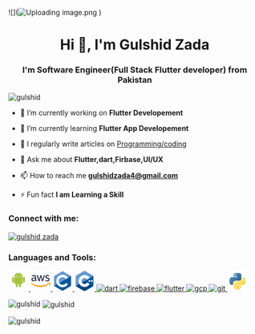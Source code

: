 ![](![Uploading image.png]()
)
<h1 align="center">Hi 👋, I'm Gulshid Zada</h1>
<h3 align="center">I'm Software Engineer(Full Stack Flutter developer) from Pakistan</h3>

<p align="left"> <img src="https://komarev.com/ghpvc/?username=gulshid&label=Profile%20views&color=0e75b6&style=flat" alt="gulshid" /> </p>

- 🔭 I’m currently working on **Flutter Developement**

- 🌱 I’m currently learning **Flutter App Developement**

- 📝 I regularly write articles on [Programming/coding](Programming/coding)

- 💬 Ask me about **Flutter,dart,Firbase,UI/UX**

- 📫 How to reach me **gulshidzada4@gmail.com**

- ⚡ Fun fact **I am Learning a Skill**

<h3 align="left">Connect with me:</h3>
<p align="left">
<a href="https://linkedin.com/in/gulshid zada" target="blank"><img align="center" src="https://raw.githubusercontent.com/rahuldkjain/github-profile-readme-generator/master/src/images/icons/Social/linked-in-alt.svg" alt="gulshid zada" height="30" width="40" /></a>
</p>

<h3 align="left">Languages and Tools:</h3>
<p align="left"> <a href="https://developer.android.com" target="_blank" rel="noreferrer"> <img src="https://raw.githubusercontent.com/devicons/devicon/master/icons/android/android-original-wordmark.svg" alt="android" width="40" height="40"/> </a> <a href="https://aws.amazon.com" target="_blank" rel="noreferrer"> <img src="https://raw.githubusercontent.com/devicons/devicon/master/icons/amazonwebservices/amazonwebservices-original-wordmark.svg" alt="aws" width="40" height="40"/> </a> <a href="https://www.cprogramming.com/" target="_blank" rel="noreferrer"> <img src="https://raw.githubusercontent.com/devicons/devicon/master/icons/c/c-original.svg" alt="c" width="40" height="40"/> </a> <a href="https://www.w3schools.com/cpp/" target="_blank" rel="noreferrer"> <img src="https://raw.githubusercontent.com/devicons/devicon/master/icons/cplusplus/cplusplus-original.svg" alt="cplusplus" width="40" height="40"/> </a> <a href="https://dart.dev" target="_blank" rel="noreferrer"> <img src="https://www.vectorlogo.zone/logos/dartlang/dartlang-icon.svg" alt="dart" width="40" height="40"/> </a> <a href="https://firebase.google.com/" target="_blank" rel="noreferrer"> <img src="https://www.vectorlogo.zone/logos/firebase/firebase-icon.svg" alt="firebase" width="40" height="40"/> </a> <a href="https://flutter.dev" target="_blank" rel="noreferrer"> <img src="https://www.vectorlogo.zone/logos/flutterio/flutterio-icon.svg" alt="flutter" width="40" height="40"/> </a> <a href="https://cloud.google.com" target="_blank" rel="noreferrer"> <img src="https://www.vectorlogo.zone/logos/google_cloud/google_cloud-icon.svg" alt="gcp" width="40" height="40"/> </a> <a href="https://git-scm.com/" target="_blank" rel="noreferrer"> <img src="https://www.vectorlogo.zone/logos/git-scm/git-scm-icon.svg" alt="git" width="40" height="40"/> </a> <a href="https://www.python.org" target="_blank" rel="noreferrer"> <img src="https://raw.githubusercontent.com/devicons/devicon/master/icons/python/python-original.svg" alt="python" width="40" height="40"/> </a> </p>

<p><img align="left" src="https://github-readme-stats.vercel.app/api/top-langs?username=gulshid&show_icons=true&locale=en&layout=compact" alt="gulshid" /></p>

<p>&nbsp;<img align="center" src="https://github-readme-stats.vercel.app/api?username=gulshid&show_icons=true&locale=en" alt="gulshid" /></p>

<p><img align="center" src="https://github-readme-streak-stats.herokuapp.com/?user=gulshid&" alt="gulshid" /></p>

